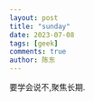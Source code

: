 ```yaml
---
layout: post
title: "sunday"
date: 2023-07-08
tags: [geek]
comments: true
author: 陈东
---
```


要学会说不,聚焦长期.
